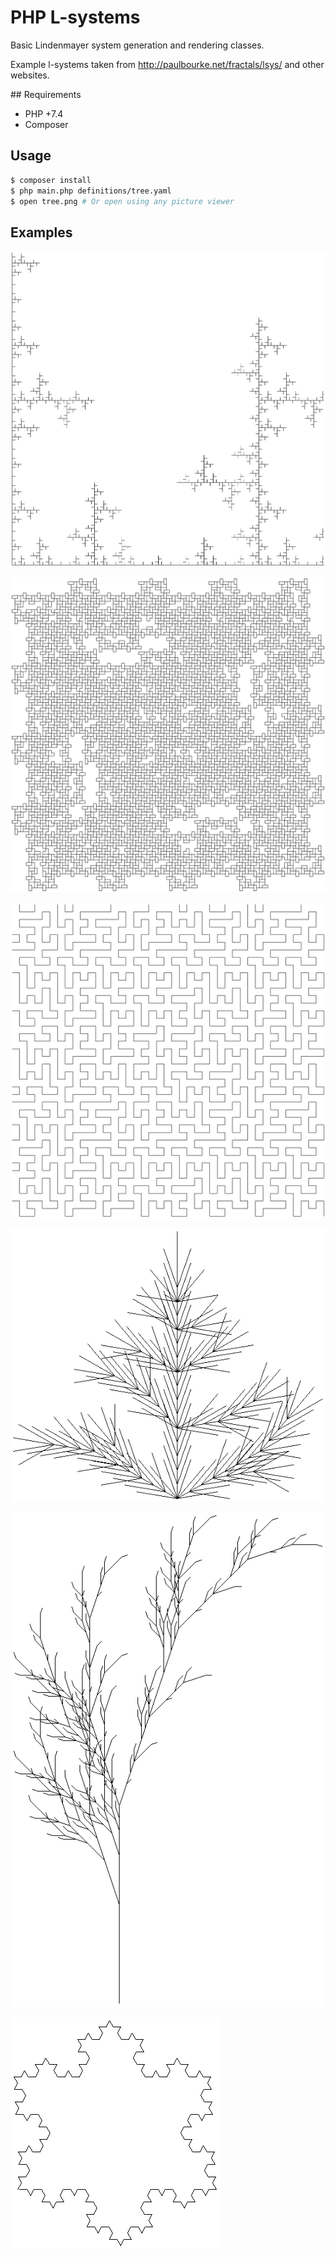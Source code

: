 
# PHP L-systems

Basic Lindenmayer system generation and rendering classes.

Example l-systems taken from http://paulbourke.net/fractals/lsys/ and other websites.

## Requirements

- PHP +7.4
- Composer

## Usage

```sh
$ composer install
$ php main.php definitions/tree.yaml
$ open tree.png # Or open using any picture viewer
```

## Examples

![crystal.png](crystal.png)

![labyrinth.png](labyrinth.png)

![quadratic-gosper.png](quadratic-gosper.png)

![saupe.png](saupe.png)

![tree.png](tree.png)

![von-kock-snowflake.png](von-kock-snowflake.png)

